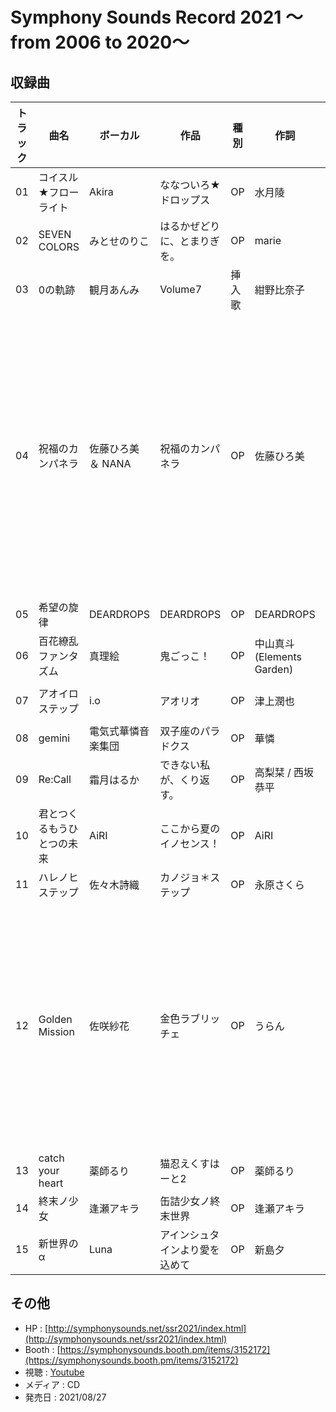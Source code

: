 # Symphony Sounds Record 2021 ～from 2006 to 2020～

## 収録曲

| トラック | 曲名 | ボーカル | 作品 | 種別 | 作詞 | 作曲 | 編曲 | その他 | 年 |
|---|---|---|---|---|---|---|---|---|---|
| 01 | コイスル★フローライト | Akira | ななついろ★ドロップス | OP | 水月陵 | 水月陵 |  |  | 2006 | 
| 02 | SEVEN COLORS | みとせのりこ | はるかぜどりに、とまりぎを。 | OP | marie | まにょっ | まにょっ |  | 2007 |
| 03 | 0の軌跡 | 観月あんみ | Volume7 | 挿入歌 | 紺野比奈子 | 松本慎一郎 | 松本慎一郎 |  | 2008 | 
| 04 | 祝福のカンパネラ | 佐藤ひろ美 ＆ NANA | 祝福のカンパネラ | OP | 佐藤ひろ美 | 上松範康(Elements Garden) | 菊田大介(Elements Garden) | Guitars：加納望 Violin：高橋洋子 All other instruments & programming by 菊田大介 Mixed by 藤田淳平 Directed by 上松範康・菊田大介 Recorded at ARIA STUDIO Sound Produced by Elements Garden Production Management：吹田亜沙美（ARIA entertainment） | 2009 | 
| 05 | 希望の旋律 | DEARDROPS | DEARDROPS | OP | DEARDROPS | DEARDROPS | DEARDROPS |  | 2010 | 
| 06 | 百花繚乱ファンタズム | 真理絵 | 鬼ごっこ！ | OP | 中山真斗(Elements Garden) | 中山真斗(Elements Garden) | 中山真斗(Elements Garden) |  | 2011 |
| 07 | アオイロステップ | i.o | アオリオ | OP | 津上潤也 | 津上潤也 | レインメーカー、津上潤也 | sound produced by i.o.sound | 2012 | 
| 08 | gemini | 電気式華憐音楽集団 | 双子座のパラドクス | OP | 華憐 | Gaku | Gaku・Denkare |  | 2013 | 
| 09 | Re:Call | 霜月はるか | できない私が、くり返す。 | OP | 高梨栞 / 西坂恭平 | 西坂恭平 | 西坂恭平 |  | 2014 | 
| 10 | 君とつくるもうひとつの未来 | AiRI | ここから夏のイノセンス！ | OP | AiRI | 宮崎京一 | 宮崎京一 |  | 2015 | 
| 11 | ハレノヒステップ | 佐々木詩織 | カノジョ＊ステップ | OP | 永原さくら | ウミガメ | ウミガメ | 音楽制作：SONO MAKERS | 2016 |
| 12 | Golden Mission | 佐咲紗花 | 金色ラブリッチェ | OP | うらん | 菊田大介(Elements Garden） | 菊田大介(Elements Garden） | Guitar：加納望 All Other Instruments & Programming：菊田大介 Mixed by 茅野圭佑 Directed by 菊田大介 Recorded at ARIA studio Sound Produced by Elements Garden Production Management:平田悠真(ARIA entertainment) | 2017 | 
| 13 | catch your heart | 薬師るり | 猫忍えくすはーと2 | OP | 薬師るり | 薬師るり | 根本克則(KParaMUSIC) |  | 2018 | 
| 14 | 終末ノ少女 | 逢瀬アキラ | 缶詰少女ノ終末世界 | OP | 逢瀬アキラ | 逢瀬アキラ |  |  | 2019 | 
| 15 | 新世界のα | Luna | アインシュタインより愛を込めて | OP | 新島夕 | 竹下智博 | 竹下智博 |  | 2020 | 

## その他

- HP : [http://symphonysounds.net/ssr2021/index.html](http://symphonysounds.net/ssr2021/index.html)
- Booth : [https://symphonysounds.booth.pm/items/3152172](https://symphonysounds.booth.pm/items/3152172)
- 視聴 : [Youtube](https://youtu.be/bsLPWLMLsMI)
- メディア : CD
- 発売日 : 2021/08/27

